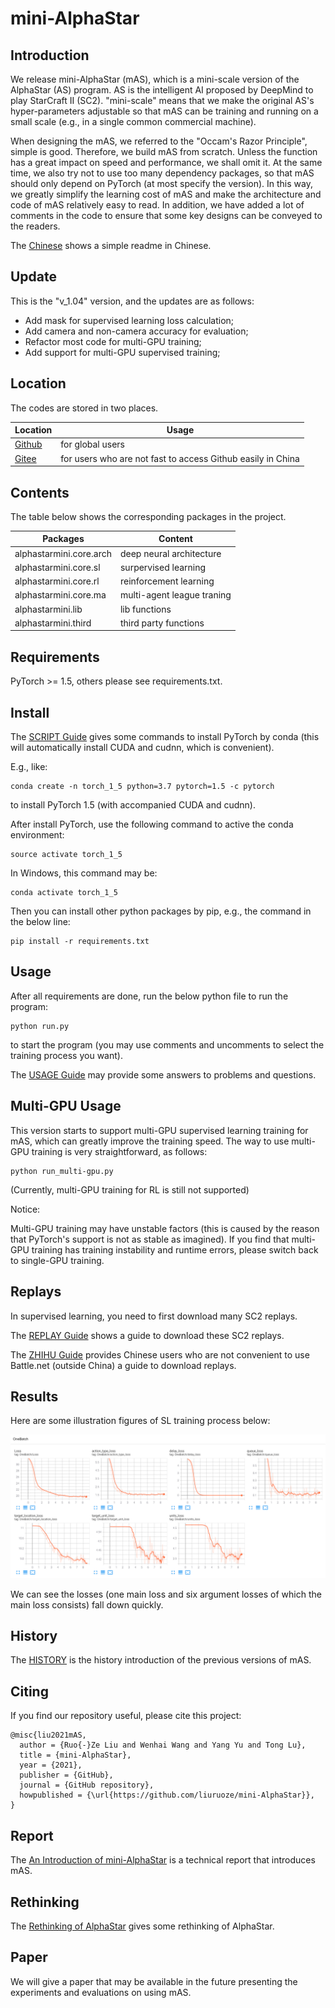# mini-AlphaStar

## Introduction

We release mini-AlphaStar (mAS), which is a mini-scale version of the AlphaStar (AS) program. AS is the intelligent AI proposed by DeepMind to play StarCraft II (SC2). "mini-scale" means that we make the original AS's hyper-parameters adjustable so that mAS can be training and running on a small scale (e.g., in a single common commercial machine).

When designing the mAS, we referred to the "Occam's Razor Principle", simple is good. Therefore, we build mAS from scratch. Unless the function has a great impact on speed and performance, we shall omit it. At the same time, we also try not to use too many dependency packages, so that mAS should only depend on PyTorch (at most specify the version). In this way, we greatly simplify the learning cost of mAS and make the architecture and code of mAS relatively easy to read. In addition, we have added a lot of comments in the code to ensure that some key designs can be conveyed to the readers.

The [Chinese](doc/README_CHS.MD) shows a simple readme in Chinese.

## Update

This is the "v_1.04" version, and the updates are as follows:

* Add mask for supervised learning loss calculation;
* Add camera and non-camera accuracy for evaluation;
* Refactor most code for multi-GPU training;
* Add support for multi-GPU supervised training;

## Location

The codes are stored in two places. 

Location | Usage
------------ | -------------
[Github](https://github.com/liuruoze/mini-AlphaStar) | for global users
[Gitee](https://gitee.com/liuruoze/mini-AlphaStar) | for users who are not fast to access Github easily in China

## Contents

The table below shows the corresponding packages in the project.

Packages | Content
------------ | -------------
alphastarmini.core.arch | deep neural architecture
alphastarmini.core.sl | surpervised learning
alphastarmini.core.rl | reinforcement learning
alphastarmini.core.ma | multi-agent league traning
alphastarmini.lib | lib functions
alphastarmini.third | third party functions

## Requirements

PyTorch >= 1.5, others please see requirements.txt.

## Install

The [SCRIPT Guide](scripts/Setup_cmd.MD) gives some commands to install PyTorch by conda (this will automatically install CUDA and cudnn, which is convenient).

E.g., like:
```
conda create -n torch_1_5 python=3.7 pytorch=1.5 -c pytorch
```
to install PyTorch 1.5 (with accompanied CUDA and cudnn).

After install PyTorch, use the following command to active the conda environment:
```
source activate torch_1_5 
```

In Windows, this command may be:
```
conda activate torch_1_5 
```

Then you can install other python packages by pip, e.g., the command in the below line:
```
pip install -r requirements.txt
```

## Usage

After all requirements are done, run the below python file to run the program:
```
python run.py
```
to start the program (you may use comments and uncomments to select the training process you want).

The [USAGE Guide](doc/USAGE.MD) may provide some answers to problems and questions.

## Multi-GPU Usage

This version starts to support multi-GPU supervised learning training for mAS, which can greatly improve the training speed. The way to use multi-GPU training is very straightforward, as follows:
```
python run_multi-gpu.py
```

(Currently, multi-GPU training for RL is still not supported)

Notice:

Multi-GPU training may have unstable factors (this is caused by the reason that PyTorch's support is not as stable as imagined). If you find that multi-GPU training has training instability and runtime errors, please switch back to single-GPU training.

## Replays

In supervised learning, you need to first download many SC2 replays.

The [REPLAY Guide](doc/REPLAY.MD) shows a guide to download these SC2 replays.

The [ZHIHU Guide](https://zhuanlan.zhihu.com/p/410523216) provides Chinese users who are not convenient to use Battle.net (outside China) a guide to download replays.

## Results

Here are some illustration figures of SL training process below:

![SL training process](doc/SL_traing.png)

We can see the losses (one main loss and six argument losses of which the main loss consists) fall down quickly.

## History

The [HISTORY](doc/HISTORY.MD) is the history introduction of the previous versions of mAS.


## Citing

If you find our repository useful, please cite this project:
```
@misc{liu2021mAS,
  author = {Ruo{-}Ze Liu and Wenhai Wang and Yang Yu and Tong Lu},
  title = {mini-AlphaStar},
  year = {2021},
  publisher = {GitHub},
  journal = {GitHub repository},
  howpublished = {\url{https://github.com/liuruoze/mini-AlphaStar}},
}
```

## Report

The [An Introduction of mini-AlphaStar](https://arxiv.org/abs/2104.06890) is a technical report that introduces mAS.


## Rethinking

The [Rethinking of AlphaStar](https://arxiv.org/abs/2108.03452) gives some rethinking of AlphaStar.


## Paper

We will give a paper that may be available in the future presenting the experiments and evaluations on using mAS. 